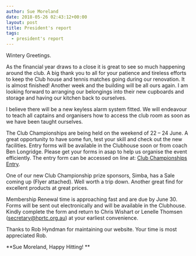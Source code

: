 ```yaml
---
author: Sue Moreland
date: 2018-05-26 02:43:12+00:00
layout: post
title: President's report
tags:
  - president's report
---
```


Wintery Greetings.

As the financial year draws to a close it is great to see so much happening around the club. A big thank you to all for your patience and tireless efforts to keep the Club house and tennis matches going during our renovation. It is almost finished! Another week and the building will be all ours again. I am looking forward to arranging our belongings into their new cupboards and storage and having our kitchen back to ourselves.

I believe there will be a new keyless alarm system fitted. We will endeavour to teach all captains and organisers how to access the club room as soon as we have been taught ourselves.

The Club Championships are being held on the weekend of 22 – 24 June. A great opportunity to have some fun, test your skill and check out the new facilities. Entry forms will be available in the Clubhouse soon or from coach Ben Longridge. Please get your forms in asap to help us organise the event efficiently. The entry form can be accessed on line at: [Club Championships Entry](https://docs.google.com/forms/d/e/1FAIpQLSdXnyHcaLiSi8o86Gfg1VOz4vNTIiDjpRrfqWZ4O18Y7qlXBA/viewform).

One of our new Club Championship prize sponsors, Simba, has a Sale coming up (Flyer attached). Well worth a trip down. Another great find for excellent products at great prices.

Membership Renewal time is approaching fast and are due by June 30. Forms will be sent out electronically and will be available in the Clubhouse. Kindly complete the form and return to Chris Wishart or Lenelle Thomsen ([secretary@hprtc.org.au](mailto:secretary@hprtc.org.au)) at your earliest convenience.

Thanks to Rob Hyndman for maintaining our website. Your time is most appreciated Rob.

**Sue Moreland, Happy Hitting! **
